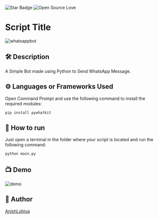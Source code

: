 <!--Please do not remove this part-->
![Star Badge](https://img.shields.io/static/v1?label=%F0%9F%8C%9F&message=If%20Useful&style=style=flat&color=BC4E99)
![Open Source Love](https://badges.frapsoft.com/os/v1/open-source.svg?v=103)

# Script Title

<!--An image is an illustration for your project, the tip here is using your sense of humour as much as you can :D 

You can copy paste my markdown photo insert as following:
<p align="center">
<img src="your-source-is-here" width=40% height=40%>
-->
![whatsappbot](https://user-images.githubusercontent.com/87910771/147886971-3b084c89-3370-43a6-9bf7-cf31716691be.png)


## 🛠️ Description
<!--Remove the below lines and add yours -->
A Simple Bot made using Python to Send WhatsApp Message.

## ⚙️ Languages or Frameworks Used
<!--Remove the below lines and add yours -->
Open Command Prompt and use the following command to install the required modules:

```sh 
pip install pywhatkit
```

## 🌟 How to run
<!--Remove the below lines and add yours -->
Just open a terminal in the folder where your script is located and run the following command:

```sh
python main.py
```

## 📺 Demo

![demo](https://user-images.githubusercontent.com/87910771/147886979-a12cd79a-8f49-4603-b568-4991dde28feb.jpg)



## 🤖 Author
<!--Remove the below lines and add yours -->
[AnishLohiya](https://github.com/AnishLohiya)
